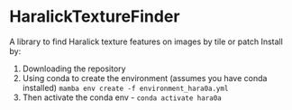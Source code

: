 # HaralickTextureFinder
A library to find Haralick texture features on images by tile or patch
Install by:
1. Downloading the repository
2. Using conda to create the environment (assumes you have conda installed)
`mamba env create -f environment_hara0a.yml`
3. Then activate the conda env - `conda activate hara0a`

